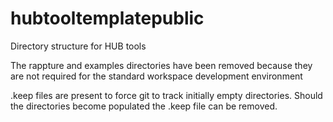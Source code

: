 # hubtooltemplatepublic
Directory structure for HUB tools

The rappture and examples directories have been removed because they
are not required for the standard workspace development environment

.keep files are present to force git to track initially empty directories.
Should the directories become populated the .keep file can be removed.
